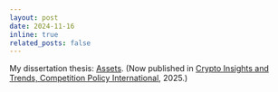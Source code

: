 ```yaml
---
layout: post
date: 2024-11-16 
inline: true
related_posts: false
---
```

My dissertation thesis:
[Assets](https://web.stanford.edu/~boyd/papers/crypto_portfolio.html). (Now
published in [Crypto Insights and Trends, Competition Policy
International](https://www.pymnts.com/cpi-posts/simple-and-effective-portfolio-construction-with-crypto-assets/), 2025.)

